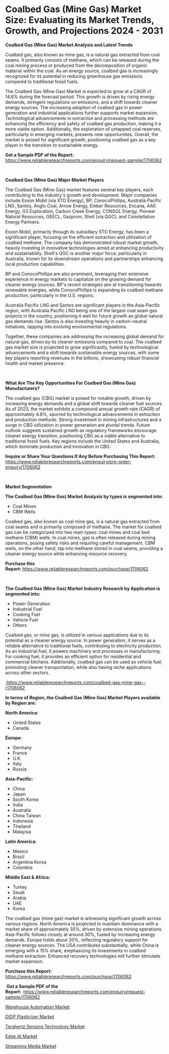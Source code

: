 <p><h1>Coalbed Gas (Mine Gas) Market Size: Evaluating its Market Trends, Growth, and Projections 2024 - 2031</h1></p><p><strong>Coalbed Gas (Mine Gas) Market Analysis and Latest Trends</strong></p>
<p><p>Coalbed gas, also known as mine gas, is a natural gas extracted from coal seams. It primarily consists of methane, which can be released during the coal mining process or produced from the decomposition of organic material within the coal. As an energy source, coalbed gas is increasingly recognized for its potential in reducing greenhouse gas emissions compared to traditional fossil fuels.</p><p>The Coalbed Gas (Mine Gas) Market is expected to grow at a CAGR of 14.6% during the forecast period. This growth is driven by rising energy demands, stringent regulations on emissions, and a shift towards cleaner energy sources. The increasing adoption of coalbed gas in power generation and industrial applications further supports market expansion. Technological advancements in extraction and processing methods are enhancing the efficiency and safety of coalbed gas production, making it a more viable option. Additionally, the exploration of untapped coal reserves, particularly in emerging markets, presents new opportunities. Overall, the market is poised for significant growth, positioning coalbed gas as a key player in the transition to sustainable energy.</p></p>
<p><strong>Get a Sample PDF of the Report:&nbsp;</strong> <a href="https://www.reliableresearchreports.com/enquiry/request-sample/1706062?utm_campaign=1621&utm_medium=2&utm_source=Github&utm_content=ia&utm_term=21102024&utm_id=coalbed-gas-mine-gas">https://www.reliableresearchreports.com/enquiry/request-sample/1706062</a></p>
<p>&nbsp;</p>
<p><strong>Coalbed Gas (Mine Gas) Major Market Players</strong></p>
<p><p>The Coalbed Gas (Mine Gas) market features several key players, each contributing to the industry's growth and development. Major companies include Exxon Mobil (via XTO Energy), BP, ConocoPhillips, Australia Pacific LNG, Santos, Anglo Coal, Arrow Energy, Ember Resources, Encana, AAG Energy, G3 Exploration, Carbon Creek Energy, CONSOL Energy, Pioneer Natural Resources, GEECL, Gazprom, Shell (via QGC), and Constellation Energy Partners.</p><p>Exxon Mobil, primarily through its subsidiary XTO Energy, has been a significant player, focusing on the efficient extraction and utilization of coalbed methane. The company has demonstrated robust market growth, heavily investing in innovative technologies aimed at enhancing productivity and sustainability. Shell's QGC is another major force, particularly in Australia, known for its downstream operations and partnerships enhancing local production capabilities.</p><p>BP and ConocoPhillips are also prominent, leveraging their extensive experience in energy markets to capitalize on the growing demand for cleaner energy sources. BP's recent strategies aim at transitioning towards renewable energies, while ConocoPhillips is expanding its coalbed methane production, particularly in the U.S. regions.</p><p>Australia Pacific LNG and Santos are significant players in the Asia-Pacific region, with Australia Pacific LNG being one of the largest coal seam gas projects in the country, positioning it well for future growth as global natural gas demands rise. Santos is also investing heavily in carbon-neutral initiatives, tapping into evolving environmental regulations.</p><p>Together, these companies are addressing the increasing global demand for natural gas, driven by its cleaner emissions compared to coal. The coalbed gas market size is projected to grow significantly, fueled by technological advancements and a shift towards sustainable energy sources, with some key players reporting revenues in the billions, showcasing robust financial health and market presence.</p></p>
<p>&nbsp;</p>
<p><strong>What Are The Key Opportunities For Coalbed Gas (Mine Gas) Manufacturers?</strong></p>
<p><p>The coalbed gas (CBG) market is poised for notable growth, driven by increasing energy demands and a global shift towards cleaner fuel sources. As of 2023, the market exhibits a compound annual growth rate (CAGR) of approximately 4.8%, spurred by technological advancements in extraction and production methods. Strong investment in mining infrastructures and a surge in CBG utilization in power generation are pivotal trends. Future outlook suggests sustained growth as regulatory frameworks encourage cleaner energy transition, positioning CBG as a viable alternative to traditional fossil fuels. Key regions include the United States and Australia, which dominate production and innovation in CBG.</p></p>
<p><strong>Inquire or Share Your Questions If Any Before Purchasing This Report:</strong> <a href="https://www.reliableresearchreports.com/enquiry/pre-order-enquiry/1706062?utm_campaign=1621&utm_medium=2&utm_source=Github&utm_content=ia&utm_term=21102024&utm_id=coalbed-gas-mine-gas">https://www.reliableresearchreports.com/enquiry/pre-order-enquiry/1706062</a></p>
<p>&nbsp;</p>
<p><strong>Market Segmentation</strong></p>
<p><strong>The Coalbed Gas (Mine Gas) Market Analysis by types is segmented into:</strong></p>
<p><ul><li>Coal Mines</li><li>CBM Wells</li></ul></p>
<p><p>Coalbed gas, also known as coal mine gas, is a natural gas extracted from coal seams and is primarily composed of methane. The market for coalbed gas can be categorized into two main types: coal mines and coal bed methane (CBM) wells. In coal mines, gas is often released during mining operations, posing safety risks and requiring careful management. CBM wells, on the other hand, tap into methane stored in coal seams, providing a cleaner energy source while enhancing resource recovery.</p></p>
<p><strong>Purchase this Report:&nbsp;</strong><a href="https://www.reliableresearchreports.com/purchase/1706062?utm_campaign=1621&utm_medium=2&utm_source=Github&utm_content=ia&utm_term=21102024&utm_id=coalbed-gas-mine-gas">https://www.reliableresearchreports.com/purchase/1706062</a></p>
<p>&nbsp;</p>
<p><strong>The Coalbed Gas (Mine Gas) Market Industry Research by Application is segmented into:</strong></p>
<p><ul><li>Power Generation</li><li>Industrial Fuel</li><li>Cooking Fuel</li><li>Vehicle Fuel</li><li>Others</li></ul></p>
<p><p>Coalbed gas, or mine gas, is utilized in various applications due to its potential as a cleaner energy source. In power generation, it serves as a reliable alternative to traditional fuels, contributing to electricity production. As an industrial fuel, it powers machinery and processes in manufacturing. For cooking fuel, it provides an efficient option for residential and commercial kitchens. Additionally, coalbed gas can be used as vehicle fuel, promoting cleaner transportation, while also having niche applications across other sectors.</p></p>
<p><a href="https://www.reliableresearchreports.com/coalbed-gas-mine-gas--r1706062?utm_campaign=1621&utm_medium=2&utm_source=Github&utm_content=ia&utm_term=21102024&utm_id=coalbed-gas-mine-gas">&nbsp;https://www.reliableresearchreports.com/coalbed-gas-mine-gas--r1706062</a></p>
<p><strong>In terms of Region, the Coalbed Gas (Mine Gas) Market Players available by Region are:</strong></p>
<p>
    <p> <strong> North America: </strong>
        <ul>
            <li>United States</li>
            <li>Canada</li>
        </ul>
        </p> 
    <p> <strong> Europe: </strong>
        <ul>
            <li>Germany</li>
            <li>France</li>
            <li>U.K.</li>
            <li>Italy</li>
            <li>Russia</li>
        </ul>
        </p> 
    <p> <strong> Asia-Pacific: </strong>
        <ul>
            <li>China</li>
            <li>Japan</li>
            <li>South Korea</li>
            <li>India</li>
            <li>Australia</li>
            <li>China Taiwan</li>
            <li>Indonesia</li>
            <li>Thailand</li>
            <li>Malaysia</li>
        </ul>
        </p> 
    <p> <strong> Latin America: </strong>
        <ul>
            <li>Mexico</li>
            <li>Brazil</li>
            <li>Argentina Korea</li>
            <li>Colombia</li>
        </ul>
        </p> 
    <p> <strong> Middle East & Africa: </strong>
        <ul>
            <li>Turkey</li>
            <li>Saudi</li>
            <li>Arabia</li>
            <li>UAE</li>
            <li>Korea</li>
        </ul>
    </p>
    </p>
<p><p>The coalbed gas (mine gas) market is witnessing significant growth across various regions. North America is projected to maintain dominance with a market share of approximately 35%, driven by extensive mining operations. Asia-Pacific follows closely at around 30%, fueled by increasing energy demands. Europe holds about 20%, reflecting regulatory support for cleaner energy sources. The USA contributes substantially, while China is emerging with a 15% share, emphasizing its investments in coalbed methane extraction. Enhanced recovery technologies will further stimulate market expansion.</p></p>
<p><strong>Purchase this Report: </strong><a href="https://www.reliableresearchreports.com/purchase/1706062?utm_campaign=1621&utm_medium=2&utm_source=Github&utm_content=ia&utm_term=21102024&utm_id=coalbed-gas-mine-gas">https://www.reliableresearchreports.com/purchase/1706062</a></p>
<p>&nbsp;<strong>Get a Sample PDF of the Report:&nbsp;&nbsp;</strong><a href="https://www.reliableresearchreports.com/enquiry/request-sample/1706062?utm_campaign=1621&utm_medium=2&utm_source=Github&utm_content=ia&utm_term=21102024&utm_id=coalbed-gas-mine-gas">https://www.reliableresearchreports.com/enquiry/request-sample/1706062</a></p>
<p><strong></strong></p>
<p><p><a href="https://www.linkedin.com/pulse/warehouse-automation-market-research-report-2024-2031-athenaur-obxcf?utm_campaign=1621&utm_medium=2&utm_source=Github&utm_content=ia&utm_term=21102024&utm_id=coalbed-gas-mine-gas">Warehouse Automation Market</a></p><p><a href="https://github.com/MariaWashington76/Market-Research-Report-List-1/blob/main/didp-plasticizer-market.md?utm_campaign=1621&utm_medium=2&utm_source=Github&utm_content=ia&utm_term=21102024&utm_id=coalbed-gas-mine-gas">DIDP Plasticizer Market</a></p><p><a href="https://www.linkedin.com/pulse/global-terahertz-sensing-technology-market-exploring-share-trends-t1ujf?utm_campaign=1621&utm_medium=2&utm_source=Github&utm_content=ia&utm_term=21102024&utm_id=coalbed-gas-mine-gas">Terahertz Sensing Technology Market</a></p><p><a href="https://www.linkedin.com/pulse/decoding-edge-ai-market-signals-growth-algorithms-2024-2031-zahof?utm_campaign=1621&utm_medium=2&utm_source=Github&utm_content=ia&utm_term=21102024&utm_id=coalbed-gas-mine-gas">Edge AI Market</a></p><p><a href="https://www.linkedin.com/pulse/streaming-media-market2024-2031-industry-insights-investment-i7jsf?utm_campaign=1621&utm_medium=2&utm_source=Github&utm_content=ia&utm_term=21102024&utm_id=coalbed-gas-mine-gas">Streaming Media Market</a></p></p>